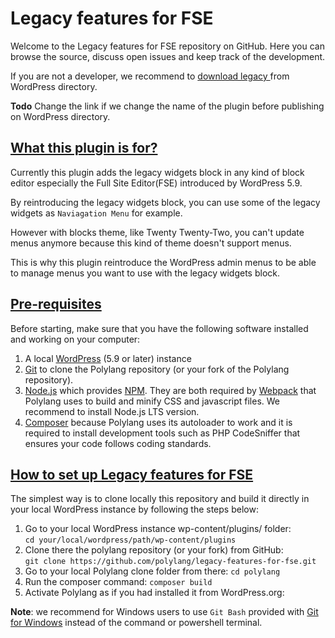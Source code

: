 # Legacy features for FSE

Welcome to the Legacy features for FSE repository on GitHub. Here you can browse the source, discuss open issues and keep track of the development.

If you are not a developer, we recommend to [download legacy ](https://wordpress.org/plugins/legacy-features-for-fse/) from WordPress directory.

**Todo** Change the link if we change the name of the plugin before publishing on WordPress directory.

## [What this plugin is for?](#legacy-features-for-fse-plugins)

Currently this plugin adds the legacy widgets block in any kind of block editor especially the Full Site Editor(FSE) introduced by WordPress 5.9.

By reintroducing the legacy widgets block, you can use some of the legacy widgets as `Naviagation Menu` for example.

However with blocks theme, like Twenty Twenty-Two, you can't update menus anymore because this kind of theme doesn't support menus.

This is why this plugin reintroduce the WordPress admin menus to be able to manage menus you want to use with the legacy widgets block.
## [Pre-requisites](#pre-requisites)

Before starting, make sure that you have the following software installed and working on your computer:

1. A local [WordPress](https://wordpress.org/support/article/how-to-install-wordpress/) (5.9 or later) instance
2. [Git](https://git-scm.com/book/en/v2/Getting-Started-Installing-Git) to clone the Polylang repository (or your fork of the Polylang repository).
3. [Node.js](https://nodejs.org/en/download/) which provides [NPM](https://docs.npmjs.com/). They are both required by [Webpack](https://webpack.js.org/guides/getting-started/) that Polylang uses to build and minify CSS and javascript files. We recommend to install Node.js LTS version.
4. [Composer](https://getcomposer.org/doc/00-intro.md) because Polylang uses its autoloader to work and it is required to install development tools such as PHP CodeSniffer that ensures your code follows coding standards.

## [How to set up Legacy features for FSE](#how-to-setup-polylang)

The simplest way is to clone locally this repository and build it directly in your local WordPress instance by following the steps below:

1. Go to your local WordPress instance wp-content/plugins/ folder:<br/>
`cd your/local/wordpress/path/wp-content/plugins`
2. Clone there the polylang repository (or your fork) from GitHub:<br/>
`git clone https://github.com/polylang/legacy-features-for-fse.git`
3. Go to your local Polylang clone folder from there: `cd polylang`
4. Run the composer command: `composer build`
5. Activate Polylang as if you had installed it from WordPress.org:<br/>

**Note**: we recommend for Windows users to use `Git Bash` provided with [Git for Windows](https://git-scm.com/download/win) instead of the command or powershell terminal.

